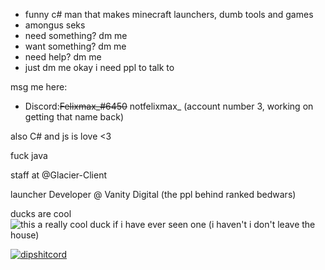 - funny c# man that makes minecraft launchers, dumb tools and games
- amongus seks
- need something? dm me
- want something? dm me
- need help? dm me
- just dm me okay i need ppl to talk to


msg me here:

- Discord:~~Felixmax_#6450~~ notfelixmax_ (account number 3, working on getting that name back)

also C# and js is love <3

fuck java 

staff at @Glacier-Client 

launcher Developer @ Vanity Digital
(the ppl behind ranked bedwars)

ducks are cool 
<img alt="this a really cool duck if i have ever seen one (i haven't i don't leave the house)" src="https://www.kuriose-feiertage.de/wp-content/uploads/2014/02/LameDuckFacebook.jpg">

[![dipshitcord](https://discord.c99.nl/widget/theme-3/824728027010170962.png)](https://discord.com/users/824728027010170962)
